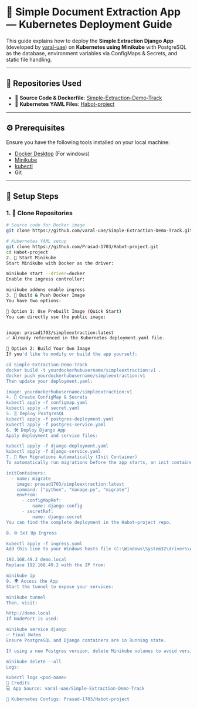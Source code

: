 # 🧠 Simple Document Extraction App — Kubernetes Deployment Guide

This guide explains how to deploy the **Simple Extraction Django App** (developed by [varal-uae](https://github.com/varal-uae/Simple-Extraction-Demo-Track)) on **Kubernetes using Minikube** with PostgreSQL as the database, environment variables via ConfigMaps & Secrets, and static file handling.

---

## 📁 Repositories Used

- 🔹 **Source Code & Dockerfile**: [Simple-Extraction-Demo-Track](https://github.com/varal-uae/Simple-Extraction-Demo-Track.git)
- 🔸 **Kubernetes YAML Files**: [Habot-project](https://github.com/Prasad-1703/Habot-project.git)

---

## ⚙️ Prerequisites

Ensure you have the following tools installed on your local machine:

- [Docker Desktop](https://www.docker.com/products/docker-desktop) (For windows)
- [Minikube](https://minikube.sigs.k8s.io/docs/start/)
- [kubectl](https://kubernetes.io/docs/tasks/tools/)
- Git

---

## 🚀 Setup Steps

### 1. 📂 Clone Repositories

```bash
# Source code for Docker image
git clone https://github.com/varal-uae/Simple-Extraction-Demo-Track.git

# Kubernetes YAML setup
git clone https://github.com/Prasad-1703/Habot-project.git
cd Habot-project
2. 🚢 Start Minikube
Start Minikube with Docker as the driver:

minikube start --driver=docker
Enable the ingress controller:

minikube addons enable ingress
3. 🐳 Build & Push Docker Image
You have two options:

🔹 Option 1: Use Prebuilt Image (Quick Start)
You can directly use the public image:


image: prasad1703/simpleextraction:latest
✅ Already referenced in the Kubernetes deployment.yaml file.

🔸 Option 2: Build Your Own Image
If you'd like to modify or build the app yourself:

cd Simple-Extraction-Demo-Track
docker build -t yourdockerhubusername/simpleextraction:v1 .
docker push yourdockerhubusername/simpleextraction:v1
Then update your deployment.yaml:

image: yourdockerhubusername/simpleextraction:v1
4. 🔐 Create ConfigMap & Secrets
kubectl apply -f configmap.yaml
kubectl apply -f secret.yaml
5. 🗄 Deploy PostgreSQL
kubectl apply -f postgres-deployment.yaml
kubectl apply -f postgres-service.yaml
6. 🛠 Deploy Django App
Apply deployment and service files:

kubectl apply -f django-deployment.yaml
kubectl apply -f django-service.yaml
7. 🏁 Run Migrations Automatically (Init Container)
To automatically run migrations before the app starts, an init container is used in the deployment file. Make sure your django-deployment.yaml includes it:

initContainers:
  - name: migrate
    image: prasad1703/simpleextraction:latest
    command: ["python", "manage.py", "migrate"]
    envFrom:
      - configMapRef:
          name: django-config
      - secretRef:
          name: django-secret
You can find the complete deployment in the Habot-project repo.

8. 🌐 Set Up Ingress

kubectl apply -f ingress.yaml
Add this line to your Windows hosts file (C:\Windows\System32\drivers\etc\hosts):

192.168.49.2 demo.local
Replace 192.168.49.2 with the IP from:

minikube ip
9. 🌍 Access the App
Start the tunnel to expose your services:

minikube tunnel
Then, visit:

http://demo.local
If NodePort is used:

minikube service django
✅ Final Notes
Ensure PostgreSQL and Django containers are in Running state.

If using a new Postgres version, delete Minikube volumes to avoid version conflicts:

minikube delete --all
Logs:

kubectl logs <pod-name>
🙌 Credits
💻 App Source: varal-uae/Simple-Extraction-Demo-Track

🔧 Kubernetes Configs: Prasad-1703/Habot-project

